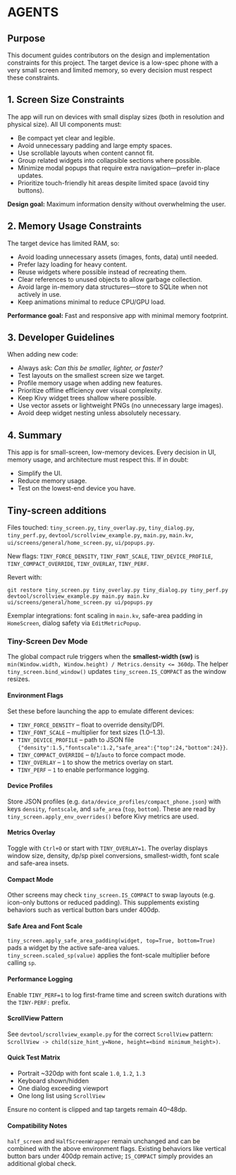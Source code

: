 # AGENTS

## Purpose

This document guides contributors on the design and implementation
constraints for this project. The target device is a low-spec phone with a
very small screen and limited memory, so every decision must respect these
constraints.

## 1. Screen Size Constraints

The app will run on devices with small display sizes (both in resolution
and physical size). All UI components must:

- Be compact yet clear and legible.
- Avoid unnecessary padding and large empty spaces.
- Use scrollable layouts when content cannot fit.
- Group related widgets into collapsible sections where possible.
- Minimize modal popups that require extra navigation—prefer in-place
  updates.
- Prioritize touch-friendly hit areas despite limited space (avoid tiny
  buttons).

**Design goal:** Maximum information density without overwhelming the user.

## 2. Memory Usage Constraints

The target device has limited RAM, so:

- Avoid loading unnecessary assets (images, fonts, data) until needed.
- Prefer lazy loading for heavy content.
- Reuse widgets where possible instead of recreating them.
- Clear references to unused objects to allow garbage collection.
- Avoid large in-memory data structures—store to SQLite when not actively
  in use.
- Keep animations minimal to reduce CPU/GPU load.

**Performance goal:** Fast and responsive app with minimal memory
footprint.

## 3. Developer Guidelines

When adding new code:

- Always ask: *Can this be smaller, lighter, or faster?*
- Test layouts on the smallest screen size we target.
- Profile memory usage when adding new features.
- Prioritize offline efficiency over visual complexity.
- Keep Kivy widget trees shallow where possible.
- Use vector assets or lightweight PNGs (no unnecessary large images).
- Avoid deep widget nesting unless absolutely necessary.

## 4. Summary

This app is for small-screen, low-memory devices. Every decision in UI,
memory usage, and architecture must respect this. If in doubt:

- Simplify the UI.
- Reduce memory usage.
- Test on the lowest-end device you have.


## Tiny-screen additions

Files touched: `tiny_screen.py`, `tiny_overlay.py`, `tiny_dialog.py`, `tiny_perf.py`, `devtool/scrollview_example.py`, `main.py`, `main.kv`, `ui/screens/general/home_screen.py`, `ui/popups.py`.

New flags: `TINY_FORCE_DENSITY`, `TINY_FONT_SCALE`, `TINY_DEVICE_PROFILE`, `TINY_COMPACT_OVERRIDE`, `TINY_OVERLAY`, `TINY_PERF`.

Revert with:
```
git restore tiny_screen.py tiny_overlay.py tiny_dialog.py tiny_perf.py devtool/scrollview_example.py main.py main.kv ui/screens/general/home_screen.py ui/popups.py
```

Exemplar integrations: font scaling in `main.kv`, safe-area padding in `HomeScreen`, dialog safety via `EditMetricPopup`.

### Tiny-Screen Dev Mode

The global compact rule triggers when the **smallest-width (sw)** is
`min(Window.width, Window.height) / Metrics.density <= 360dp`. The helper
`tiny_screen.bind_window()` updates `tiny_screen.IS_COMPACT` as the window
resizes.

#### Environment Flags

Set these before launching the app to emulate different devices:

- `TINY_FORCE_DENSITY` – float to override density/DPI.
- `TINY_FONT_SCALE` – multiplier for text sizes (1.0–1.3).
- `TINY_DEVICE_PROFILE` – path to JSON file
  `{"density":1.5,"fontscale":1.2,"safe_area":{"top":24,"bottom":24}}`.
- `TINY_COMPACT_OVERRIDE` – `0`/`1`/`auto` to force compact mode.
- `TINY_OVERLAY` – `1` to show the metrics overlay on start.
- `TINY_PERF` – `1` to enable performance logging.

#### Device Profiles

Store JSON profiles (e.g. `data/device_profiles/compact_phone.json`) with
keys `density`, `fontscale`, and `safe_area` (`top`, `bottom`). These are read
by `tiny_screen.apply_env_overrides()` before Kivy metrics are used.

#### Metrics Overlay

Toggle with `Ctrl+O` or start with `TINY_OVERLAY=1`. The overlay displays
window size, density, dp/sp pixel conversions, smallest-width, font scale and
safe-area insets.

#### Compact Mode

Other screens may check `tiny_screen.IS_COMPACT` to swap layouts (e.g.
icon-only buttons or reduced padding). This supplements existing behaviors
such as vertical button bars under 400dp.

#### Safe Area and Font Scale

`tiny_screen.apply_safe_area_padding(widget, top=True, bottom=True)` pads a
widget by the active safe-area values. `tiny_screen.scaled_sp(value)` applies
the font-scale multiplier before calling `sp`.

#### Performance Logging

Enable `TINY_PERF=1` to log first-frame time and screen switch durations with
the `TINY-PERF:` prefix.

#### ScrollView Pattern

See `devtool/scrollview_example.py` for the correct `ScrollView` pattern:
`ScrollView -> child(size_hint_y=None, height=<bind minimum_height>)`.

#### Quick Test Matrix

- Portrait ~320dp with font scale `1.0`, `1.2`, `1.3`
- Keyboard shown/hidden
- One dialog exceeding viewport
- One long list using `ScrollView`

Ensure no content is clipped and tap targets remain 40–48dp.

#### Compatibility Notes

`half_screen` and `HalfScreenWrapper` remain unchanged and can be combined
with the above environment flags. Existing behaviors like vertical button bars
under 400dp remain active; `IS_COMPACT` simply provides an additional global
check.
